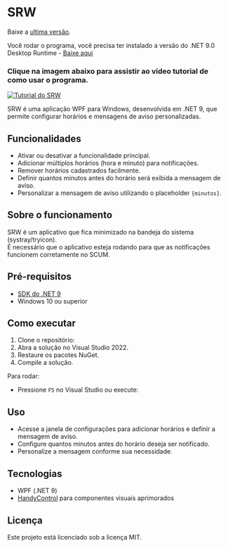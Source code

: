 # SRW

Baixe a [ultima versão](https://github.com/CristianoDevNet/SRW/releases).

Você rodar o programa, você precisa ter instalado a versão do .NET 9.0 Desktop Runtime - [Baixe aqui](https://dotnet.microsoft.com/en-us/download/dotnet/9.0)

### Clique na imagem abaixo para assistir ao vídeo tutorial de como usar o programa.
[![Tutorial do SRW](https://github.com/user-attachments/assets/56377291-a2a9-40ad-b6c6-f98815009734)](https://www.youtube.com/watch?v=zUy99pMKag8)

SRW é uma aplicação WPF para Windows, desenvolvida em .NET 9, que permite configurar horários e mensagens de aviso personalizadas.

## Funcionalidades

- Ativar ou desativar a funcionalidade principal.
- Adicionar múltiplos horários (hora e minuto) para notificações.
- Remover horários cadastrados facilmente.
- Definir quantos minutos antes do horário será exibida a mensagem de aviso.
- Personalizar a mensagem de aviso utilizando o placeholder `{minutos}`.

## Sobre o funcionamento

SRW é um aplicativo que fica minimizado na bandeja do sistema (systray/tryicon).  
É necessário que o aplicativo esteja rodando para que as notificações funcionem corretamente no SCUM.

## Pré-requisitos

- [SDK do .NET 9](https://dotnet.microsoft.com/download/dotnet/9.0)
- Windows 10 ou superior

## Como executar

1. Clone o repositório:
2. Abra a solução no Visual Studio 2022.
3. Restaure os pacotes NuGet.
4. Compile a solução.

Para rodar:
- Pressione `F5` no Visual Studio ou execute:

## Uso

- Acesse a janela de configurações para adicionar horários e definir a mensagem de aviso.
- Configure quantos minutos antes do horário deseja ser notificado.
- Personalize a mensagem conforme sua necessidade.

## Tecnologias

- WPF (.NET 9)
- [HandyControl](https://github.com/HandyOrg/HandyControl) para componentes visuais aprimorados

## Licença

Este projeto está licenciado sob a licença MIT.
